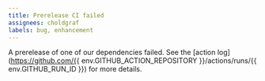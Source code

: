 ```yaml
---
title: Prerelease CI failed
assignees: choldgraf
labels: bug, enhancement
---
```


A prerelease of one of our dependencies failed. See the
[action log](https://github.com/{{ env.GITHUB_ACTION_REPOSITORY }}/actions/runs/{{ env.GITHUB_RUN_ID }})
for more details.
